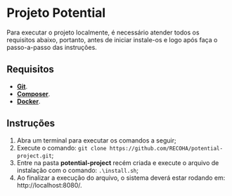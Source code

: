 # **Projeto Potential**
Para executar o projeto localmente, é necessário atender todos os requisitos abaixo, portanto, antes de iniciar instale-os e logo após faça o passo-a-passo das instruções.

## Requisitos

- **[Git](https://git-scm.com/download/)**.
- **[Composer](https://getcomposer.org/download/)**.
- **[Docker](https://www.docker.com/get-started)**.

## Instruções

1. Abra um terminal para executar os comandos a seguir;
2. Execute o comando: `git clone https://github.com/RECOHA/potential-project.git`;
3. Entre na pasta **potential-project** recém criada e execute o arquivo de instalação com o comando: `.\install.sh`;
4. Ao finalizar a execução do arquivo, o sistema deverá estar rodando em: http://localhost:8080/.
